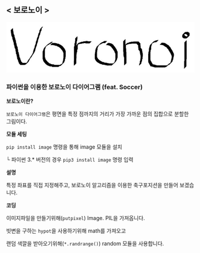 ## < 보로노이 >
![Voronoi](./Image/Voronoi.JPG)


### 파이썬을 이용한 보로노이 다이어그램 (feat. Soccer)



**보로노이란?**

`보로노이 다이어그램`은 평면을 특정 점까지의 거리가 가장 가까운 점의 집합으로 분할한 그림이다.



**모듈 세팅**

`pip install image` 명령을 통해 image 모듈을 설치

└ 파이썬 3.* 버전의 경우 `pip3 install image` 명령 입력



**설명**

특정 좌표를 직접 지정해주고, 보로노이 알고리즘을 이용한 축구포지션을 만들어 보겠습니다.



**코딩**

이미지파일을 만들기위해(`putpixel`) Image. PIL을 가져옵니다.

빗변을 구하는 `hypot`을 사용하기위해 math를 가져오고

랜덤 색깔을 받아오기위해(`*.randrange()`) random 모듈을 사용합니다.



 

  







